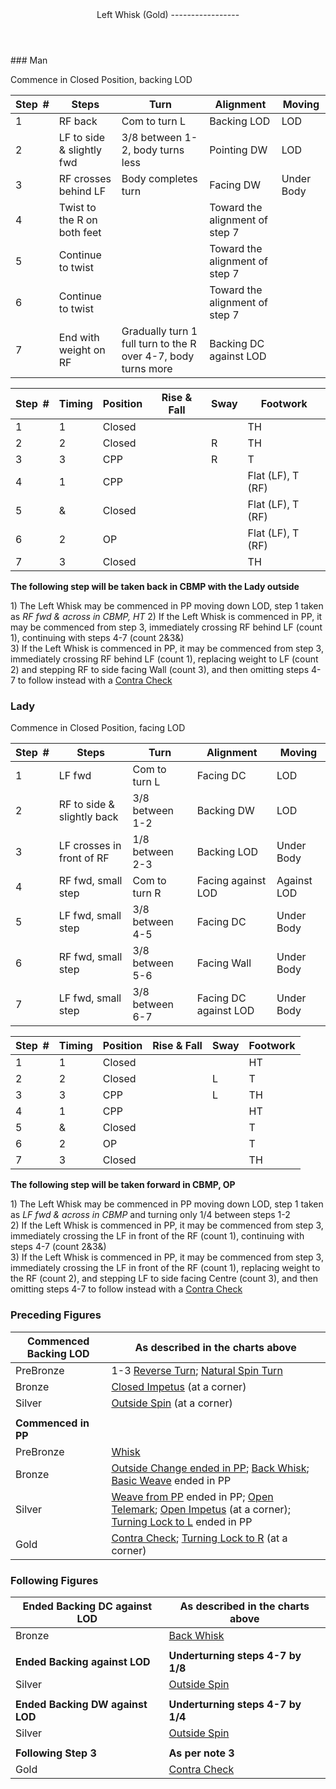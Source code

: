 <header>Left Whisk (Gold)
-----------------

 </header>### Man

Commence in Closed Position, backing LOD

 | **Step<span style="color:white">\_</span>\#** | **Steps** | **Turn** | **Alignment** | **Moving** |
|---|---|---|---|---|
| 1 | RF back | Com to turn L | Backing LOD | LOD |
| 2 | LF to side &amp; slightly fwd | 3/8 between 1-2, body turns less | Pointing DW | LOD |
| 3 | RF crosses behind LF | Body completes turn | Facing DW | Under Body |
| 4 | Twist to the R on both feet |  | Toward the alignment of step 7 |  |
| 5 | Continue to twist |  | Toward the alignment of step 7 |  |
| 6 | Continue to twist |  | Toward the alignment of step 7 |  |
| 7 | End with weight on RF | Gradually turn 1 full turn to the R over 4-7, body turns more | Backing DC against LOD |  |

 | **Step<span style="color:white">\_</span>\#** | **Timing** | **Position** | **Rise &amp; Fall** | **Sway** | **Footwork** |
|---|---|---|---|---|---|
| 1 | 1 | Closed |  |  | TH |
| 2 | 2 | Closed |  | R | TH |
| 3 | 3 | CPP |  | R | T |
| 4 | 1 | CPP |  |  | Flat (LF), T (RF) |
| 5 | &amp; | Closed |  |  | Flat (LF), T (RF) |
| 6 | 2 | OP |  |  | Flat (LF), T (RF) |
| 7 | 3 | Closed |  |  | TH |

**The following step will be taken back in CBMP with the Lady outside**

1\) The Left Whisk may be commenced in PP moving down LOD, step 1 taken as *RF fwd &amp; across in CBMP, HT* 2) If the Left Whisk is commenced in PP, it may be commenced from step 3, immediately crossing RF behind LF (count 1), continuing with steps 4-7 (count 2&amp;3&amp;)  
3\) If the Left Whisk is commenced in PP, it may be commenced from step 3, immediately crossing RF behind LF (count 1), replacing weight to LF (count 2) and stepping RF to side facing Wall (count 3), and then omitting steps 4-7 to follow instead with a [Contra Check](contra_check.md)

### Lady

Commence in Closed Position, facing LOD

 | **Step<span style="color:white">\_</span>\#** | **Steps** | **Turn** | **Alignment** | **Moving** |
|---|---|---|---|---|
| 1 | LF fwd | Com to turn L | Facing DC | LOD |
| 2 | RF to side &amp; slightly back | 3/8 between 1-2 | Backing DW | LOD |
| 3 | LF crosses in front of RF | 1/8 between 2-3 | Backing LOD | Under Body |
| 4 | RF fwd, small step | Com to turn R | Facing against LOD | Against LOD |
| 5 | LF fwd, small step | 3/8 between 4-5 | Facing DC | Under Body |
| 6 | RF fwd, small step | 3/8 between 5-6 | Facing Wall | Under Body |
| 7 | LF fwd, small step | 3/8 between 6-7 | Facing DC against LOD | Under Body |

 | **Step<span style="color:white">\_</span>\#** | **Timing** | **Position** | **Rise &amp; Fall** | **Sway** | **Footwork** |
|---|---|---|---|---|---|
| 1 | 1 | Closed |  |  | HT |
| 2 | 2 | Closed |  | L | T |
| 3 | 3 | CPP |  | L | TH |
| 4 | 1 | CPP |  |  | HT |
| 5 | &amp; | Closed |  |  | T |
| 6 | 2 | OP |  |  | T |
| 7 | 3 | Closed |  |  | TH |

**The following step will be taken forward in CBMP, OP**

1\) The Left Whisk may be commenced in PP moving down LOD, step 1 taken as *LF fwd &amp; across in CBMP* and turning only 1/4 between steps 1-2  
 2) If the Left Whisk is commenced in PP, it may be commenced from step 3, immediately crossing the LF in front of the RF (count 1), continuing with steps 4-7 (count 2&amp;3&amp;)  
 3) If the Left Whisk is commenced in PP, it may be commenced from step 3, immediately crossing the LF in front of the RF (count 1), replacing weight to the RF (count 2), and stepping LF to side facing Centre (count 3), and then omitting steps 4-7 to follow instead with a [Contra Check](contra_check.md)

### Preceding Figures

 | **Commenced Backing LOD** | **As described in the charts above** |
|---|---|
| PreBronze | 1-3 [Reverse Turn](reverse_turn.md); [Natural Spin Turn](spin_turn.md) |
| Bronze | [Closed Impetus](closed_impetus.md) (at a corner) |
| Silver | [Outside Spin](outside_spin.md) (at a corner) |
|  |  |
| **Commenced in PP** |  |
| PreBronze | [Whisk](whisk.md) |
| Bronze | [Outside Change ended in PP](outside_change.md); [Back Whisk](back_whisk.md); [Basic Weave](basic_weave.md) ended in PP |
| Silver | [Weave from PP](weave_from_pp.md) ended in PP; [Open Telemark](open_telemark.md); [Open Impetus](open_impetus.md) (at a corner); [Turning Lock to L](turning_lock.md) ended in PP |
| Gold | [Contra Check](contra_check.md); [Turning Lock to R](turning_lock_right.md) (at a corner) |

### Following Figures

 | **Ended Backing DC against LOD** | **As described in the charts above** |
|---|---|
| Bronze | [Back Whisk](back_whisk.md) |
|  |  |
| **Ended Backing against LOD** | **Underturning steps 4-7 by 1/8** |
| Silver | [Outside Spin](outside_spin.md) |
|  |  |
| **Ended Backing DW against LOD** | **Underturning steps 4-7 by 1/4** |
| Silver | [Outside Spin](outside_spin.md) |
|  |  |
| **Following Step 3** | **As per note 3** |
| Gold | [Contra Check](contra_check.md) |